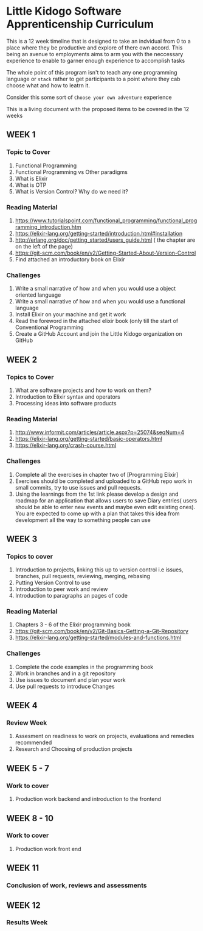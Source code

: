 # Little Kidogo Software Apprenticenship Curriculum 

This is a 12 week timeline that is designed to take an indvidual from 0 to a place where they be productive and explore of there own accord. This being an avenue to employments aims to arm you with the neccessary experience to enable to garner enough experience to accomplish tasks

The whole point of this program isn't to teach any one programming language or `stack` rather to get participants to a point where they cab choose what and how to leatrn it. 

Consider this some sort of `Choose your own adventure` experience


This is a living document with the proposed items to be covered in the 12 weeks 



## WEEK 1

### Topic to Cover 
1. Functional Programming
2. Functional Programming vs Other paradigms
3. What is Elixir 
4. What is OTP 
6. What is Version Control? Why do we need it?


### Reading Material
1. https://www.tutorialspoint.com/functional_programming/functional_programming_introduction.htm
2. https://elixir-lang.org/getting-started/introduction.html#installation
3. http://erlang.org/doc/getting_started/users_guide.html  ( the chapter are on the left of the page)
4. https://git-scm.com/book/en/v2/Getting-Started-About-Version-Control
5. Find attached an introductory book on Elixir

### Challenges 
1. Write a small narrative of how and when you would use a object oriented language
2. Write a small narrative of how and when you would use a functional language
3. Install Elixir on your machine and get it work 
4. Read the foreword in the attached elixir book (only till the start of Conventional Programming
5. Create a GitHub Account and join the Little Kidogo organization on GitHub


## WEEK 2

### Topics to Cover 
1. What are software projects and how to work on them?  
2. Introduction to Elixir syntax and operators 
3. Processing ideas into software products 


### Reading Material
1. http://www.informit.com/articles/article.aspx?p=25074&seqNum=4
2. https://elixir-lang.org/getting-started/basic-operators.html
3. https://elixir-lang.org/crash-course.html

### Challenges 
1. Complete all the exercises in chapter two of [Programming Elixir]
2. Exercises should be completed and uploaded to a GitHub repo work in small commits, try to use issues and pull requests.
3. Using the learnings from the 1st link please develop a design and roadmap for an application that allows users to save Diary entries( users should be able to enter new events and maybe even edit existing ones). You are expected to come up with a plan that takes this idea from development all the way to something people can use

## WEEK 3 

### Topics to cover 
1. Introduction to projects, linking this up to version control i.e issues, branches, pull requests, reviewing, merging, rebasing
2. Putting Version Control to use 
3. Introduction to peer work and review 
4. Introduction to paragraphs an pages of code 

### Reading Material 
1. Chapters 3 - 6 of the Elixir programming book
2. https://git-scm.com/book/en/v2/Git-Basics-Getting-a-Git-Repository
3. https://elixir-lang.org/getting-started/modules-and-functions.html

### Challenges
1. Complete the code examples in the programming book
2. Work in branches and in a git repository
3. Use issues to document and plan your work 
4. Use pull requests to introduce Changes


## WEEK 4 

### Review Week
1. Assesment on readiness to work on projects, evaluations and remedies recommended
2. Research and Choosing of production projects 


## WEEK 5 - 7 

### Work to cover 
1. Production work backend and introduction to the frontend 

## WEEK 8 - 10

### Work to cover 
1. Production work front end 


## WEEK 11

### Conclusion of work, reviews and assessments 


## WEEK 12 

### Results Week 
